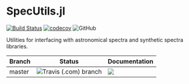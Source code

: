 # SpecUtils.jl

[![Build Status](https://travis-ci.com/mileslucas/SpecUtils.jl.svg?branch=master)](https://travis-ci.com/mileslucas/SpecUtils.jl) 
[![codecov](https://codecov.io/gh/mileslucas/SpecUtils.jl/branch/master/graph/badge.svg)](https://codecov.io/gh/mileslucas/SpecUtils.jl)
![GitHub](https://img.shields.io/github/license/mileslucas/SpecUtils.jl.svg?color=blue)

Utilities for interfacing with astronomical spectra and synthetic spectra libraries.

| Branch | Status | Documentation |
|---|---|---|
| master | ![Travis (.com) branch](https://img.shields.io/travis/com/mileslucas/SpecUtils.jl/master.svg?label=) | [![](https://img.shields.io/badge/docs-dev-blue.svg?label=)](https://mileslucas.com/SpecUtils.jl/dev)  |
